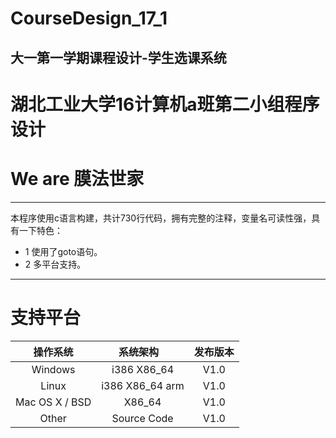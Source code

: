 # CourseDesign_17_1
大一第一学期课程设计-学生选课系统
--- 
# 湖北工业大学16计算机a班第二小组程序设计

# We are 膜法世家

--- 

本程序使用c语言构建，共计730行代码，拥有完整的注释，变量名可读性强，具有一下特色：
* 1 使用了goto语句。
* 2 多平台支持。

--- 

# 支持平台

| 操作系统        | 系统架构           | 发布版本 | 
|:--------------:|:-----------------:|:-------:|
| Windows        | i386  X86_64      | V1.0    |
| Linux          | i386  X86_64 arm  | V1.0    |
| Mac OS X / BSD | X86_64            | V1.0    |
| Other          | Source Code       | V1.0    |
